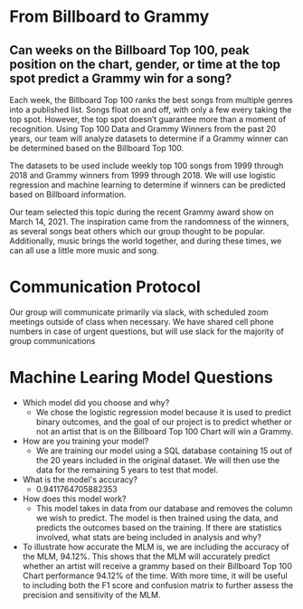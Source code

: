 # From Billboard to Grammy
## Can weeks on the Billboard Top 100, peak position on the chart, gender, or time at the top spot predict a Grammy win for a song? 

Each week, the Billboard Top 100 ranks the best songs from multiple genres into a published list. Songs float on and off, with only a few every taking the top spot. However, the top spot doesn’t guarantee more than a moment of recognition. Using Top 100 Data and Grammy Winners from the past 20 years, our team will analyze datasets to determine if a Grammy winner can be determined based on the Billboard Top 100. 

The datasets to be used include weekly top 100 songs from 1999 through 2018 and Grammy winners from 1999 through 2018. We will use logistic regression and machine learning to determine if winners can be predicted based on Billboard information. 

Our team selected this topic during the recent Grammy award show on March 14, 2021. The inspiration came from the randomness of the winners, as several songs beat others which our group thought to be popular. Additionally, music brings the world together, and during these times, we can all use a little more music and song. 


# Communication Protocol
Our group will communicate primarily via slack, with scheduled zoom meetings outside of class when necessary.  We have shared cell phone numbers in case of urgent questions, but will use slack for the majority of group communications

# Machine Learing Model Questions
- Which model did you choose and why?
  - We chose the logistic regression model because it is used to predict binary outcomes, and the goal of our project is to predict whether or not an artist that is on the Billboard Top 100 Chart will win a Grammy.
- How are you training your model?
  - We are training our model using a SQL database containing 15 out of the 20 years included in the original dataset.  We will then use the data for the remaining 5 years to test that model.
- What is the model's accuracy?
  - 0.9411764705882353
- How does this model work?
  - This model takes in data from our database and removes the column we wish to predict.  The model is then trained using the data, and predicts the outcomes based on the training. 
If there are statistics involved, what stats are being included in analysis and why?
 - To illustrate how accurate the MLM is, we are including the accuracy of the MLM, 94.12%. This shows that the MLM will accurately predict whether an artist will receive a grammy based on their Billboard Top 100 Chart performance 94.12% of the time. With more time, it will be useful to including both the F1 score and confusion matrix to further assess the precision and sensitivity of the MLM. 





